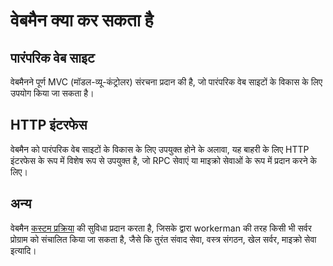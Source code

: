# वेबमैन क्या कर सकता है

## पारंपरिक वेब साइट
वेबमैनने पूर्ण MVC (मॉडल-व्यू-कंट्रोलर) संरचना प्रदान की है, जो पारंपरिक वेब साइटों के विकास के लिए उपयोग किया जा सकता है।

## HTTP इंटरफेस
वेबमैन को पारंपरिक वेब साइटों के विकास के लिए उपयुक्त होने के अलावा, यह बाहरी के लिए HTTP इंटरफेस के रूप में विशेष रूप से उपयुक्त है, जो RPC सेवाएं या माइक्रो सेवाओं के रूप में प्रदान करने के लिए।

## अन्य
वेबमैन [कस्टम प्रक्रिया](process.md) की सुविधा प्रदान करता है, जिसके द्वारा workerman की तरह किसी भी सर्वर प्रोग्राम को संचालित किया जा सकता है, जैसे कि तुरंत संवाद सेवा, वस्त्र संगठन, खेल सर्वर, माइक्रो सेवा इत्यादि।
